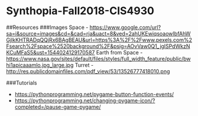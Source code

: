 # Synthopia-Fall2018-CIS4930

##Resources
###Images
Space - https://www.google.com/url?sa=i&source=images&cd=&cad=rja&uact=8&ved=2ahUKEwiqsoaowIbfAhWGjlkKHTRADqQQjRx6BAgBEAU&url=https%3A%2F%2Fwww.pexels.com%2Fsearch%2Fspace%2520background%2F&psig=AOvVaw0Q1_jglSPdWkzNKCuMFaS5&ust=1544024129170587
Earth from Space - https://www.nasa.gov/sites/default/files/styles/full_width_feature/public/bwhi1apicaaamlo.jpg_large.jpg
Turret -http://res.publicdomainfiles.com/pdf_view/53/13526777418010.png

###Tutorials
- https://pythonprogramming.net/pygame-button-function-events/
- https://pythonprogramming.net/changing-pygame-icon/?completed=/pause-game-pygame/
